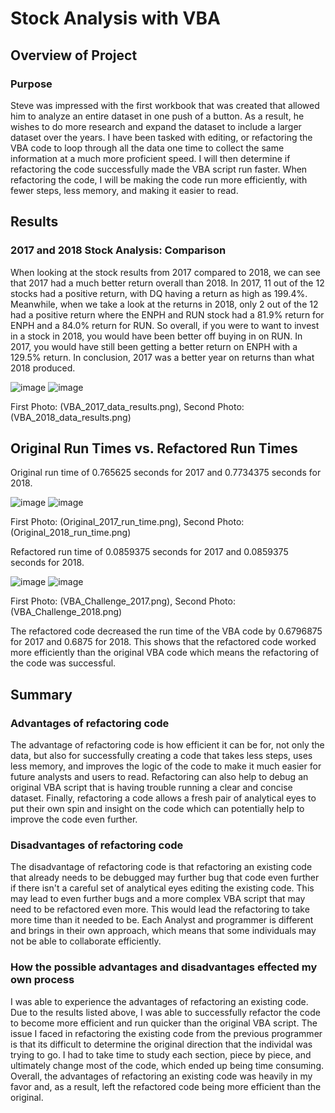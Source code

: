 # Stock Analysis with VBA
## Overview of Project
### Purpose
Steve was impressed with the first workbook that was created that allowed him to analyze an entire dataset in one push of a button. As a result, he wishes to do more research and expand the dataset to include a larger dataset over the years. I have been tasked with editing, or refactoring the VBA code to loop through all the data one time to collect the same information at a much more proficient speed. I will then determine if refactoring the code successfully made the VBA script run faster. When refactoring the code, I will be making the code run more efficiently, with fewer steps, less memory, and making it easier to read.
## Results
### 2017 and 2018 Stock Analysis: Comparison
When looking at the stock results from 2017 compared to 2018, we can see that 2017 had a much better return overall than 2018. In 2017, 11 out of the 12 stocks had a positive return, with DQ having a return as high as 199.4%. Meanwhile, when we take a look at the returns in 2018, only 2 out of the 12 had a positive return where the ENPH and RUN stock had a 81.9% return for ENPH and a 84.0% return for RUN. So overall, if you were to want to invest in a stock in 2018, you would have been better off buying in on RUN. In 2017, you would have still been getting a better return on ENPH with a 129.5% return. In conclusion, 2017 was a better year on returns than what 2018 produced.

![image](https://user-images.githubusercontent.com/97328622/153737959-95c545d2-c5b3-461d-8613-92e549021160.png)
![image](https://user-images.githubusercontent.com/97328622/153737969-80f3a766-48fe-43ac-981d-0d33be8d9eb9.png)

First Photo: (VBA_2017_data_results.png), Second Photo: (VBA_2018_data_results.png)

## Original Run Times vs. Refactored Run Times
Original run time of 0.765625 seconds for 2017 and 0.7734375 seconds for 2018.

![image](https://user-images.githubusercontent.com/97328622/153737718-f2a11b4b-d99d-4af9-b7f8-5dc588170e3f.png)
![image](https://user-images.githubusercontent.com/97328622/153737753-d426f30e-f230-42c7-8845-fef66aa9a38f.png)

First Photo: (Original_2017_run_time.png), Second Photo: (Original_2018_run_time.png)

Refactored run time of 0.0859375 seconds for 2017 and 0.0859375 seconds for 2018.

![image](https://user-images.githubusercontent.com/97328622/153738159-af4294aa-d194-4346-9382-8d430c37c006.png)
![image](https://user-images.githubusercontent.com/97328622/153738188-bc92ecec-78e1-4397-9d1b-7a3eeb166f86.png)

First Photo: (VBA_Challenge_2017.png), Second Photo: (VBA_Challenge_2018.png)

The refactored code decreased the run time of the VBA code by 0.6796875 for 2017 and 0.6875 for 2018. This shows that the refactored code worked more efficiently than the original VBA code which means the refactoring of the code was successful.
## Summary
### Advantages of refactoring code
The advantage of refactoring code is how efficient it can be for, not only the data, but also for successfully creating a code that takes less steps, uses less memory, and improves the logic of the code to make it much easier for future analysts and users to read. Refactoring can also help to debug an original VBA script that is having trouble running a clear and concise dataset. Finally, refactoring a code allows a fresh pair of analytical eyes to put their own spin and insight on the code which can potentially help to improve the code even further.
### Disadvantages of refactoring code
The disadvantage of refactoring code is that refactoring an existing code that already needs to be debugged may further bug that code even further if there isn't a careful set of analytical eyes editing the existing code. This may lead to even further bugs and a more complex VBA script that may need to be refactored even more. This would lead the refactoring to take more time than it needed to be. Each Analyst and programmer is different and brings in their own approach, which means that some individuals may not be able to collaborate efficiently.
### How the possible advantages and disadvantages effected my own process
I was able to experience the advantages of refactoring an existing code. Due to the results listed above, I was able to successfully refactor the code to become more efficient and run quicker than the original VBA script. The issue I faced in refactoring the existing code from the previous programmer is that its difficult to determine the original direction that the individal was trying to go. I had to take time to study each section, piece by piece, and ultimately change most of the code, which ended up being time consuming. Overall, the advantages of refactoring an existing code was heavily in my favor and, as a result, left the refactored code being more efficient than the original.
